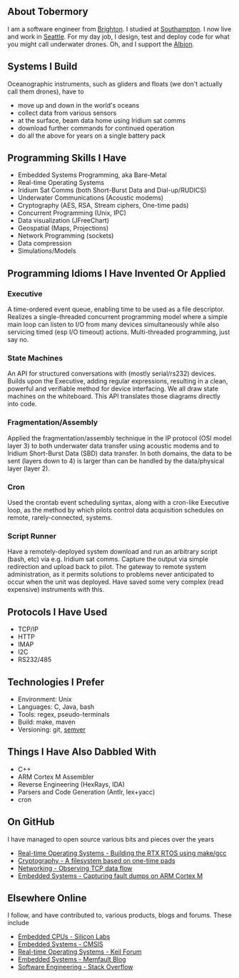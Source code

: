 

<!--
**tobermory/tobermory** is a ✨ _special_ ✨ repository because its `README.md` (this file) appears on your GitHub profile.

Here are some ideas to get you started:

- 🔭 I’m currently working on ...
- 🌱 I’m currently learning ...
- 👯 I’m looking to collaborate on ...
- 🤔 I’m looking for help with ...
- 💬 Ask me about ...
- 📫 How to reach me: ...
- 😄 Pronouns: ...
- ⚡ Fun fact: ...
-->

## About Tobermory

I am a software engineer from [Brighton](https://en.wikipedia.org/wiki/Brighton). I studied at [Southampton](https://www.southampton.ac.uk). I now live and work in [Seattle](https://www.seattletimes.com/). For my day job, I design, test and deploy code for what you might call underwater drones. Oh, and I support the [Albion](https://www.brightonandhovealbion.com/).

## Systems I Build

Oceanographic instruments, such as gliders and floats (we don't actually call them drones), have to
- move up and down in the world's oceans
- collect data from various sensors
- at the surface, beam data home using Iridium sat comms
- download further commands for continued operation
- do all the above for years on a single battery pack

## Programming Skills I Have

- Embedded Systems Programming, aka Bare-Metal
- Real-time Operating Systems
- Iridium Sat Comms (both Short-Burst Data and Dial-up/RUDICS)
- Underwater Communications (Acoustic modems)
- Cryptography (AES, RSA, Stream ciphers, One-time pads)
- Concurrent Programming (Unix, IPC)
- Data visualization (JFreeChart)
- Geospatial (Maps, Projections)
- Network Programming (sockets)
- Data compression 
- Simulations/Models

## Programming Idioms I Have Invented Or Applied

### Executive
A time-ordered event queue, enabling time to be used as a file descriptor. Realizes a single-threaded concurrent programming model where a simple main loop can listen to I/O from many devices simultaneously while also servicing timed (esp I/O timeout) actions. Multi-threaded programming, just say no.

### State Machines
An API for structured conversations with (mostly serial/rs232) devices. Builds upon the Executive, adding regular expressions, resulting in a clean, powerful and verifiable method for device interfacing. We all draw state machines on the whiteboard. This API translates those diagrams directly into code.

### Fragmentation/Assembly
Applied the fragmentation/assembly technique in the IP protocol (OSI model layer 3) to both underwater data transfer using acoustic modems and to Iridium Short-Burst Data (SBD) data transfer. In both domains, the data to be sent (layers down to 4) is larger than can be handled by the data/physical layer (layer 2). 

### Cron
Used the crontab event scheduling syntax, along with a cron-like Executive loop, as the method by which pilots control data acquisition schedules on remote, rarely-connected, systems. 

### Script Runner
Have a remotely-deployed system download and run an arbitrary script (bash, etc) via e.g. Iridium sat comms.  Capture the output via simple redirection and upload back to pilot.  The gateway to remote system administration, as it permits solutions to problems never anticipated to occur when the unit was deployed. Have saved some very complex (read expensive) instruments with this.

## Protocols I Have Used

- TCP/IP
- HTTP
- IMAP
- I2C
- RS232/485

## Technologies I Prefer
- Environment: Unix
- Languages: C, Java, bash
- Tools: regex, pseudo-terminals
- Build: make, maven
- Versioning: git, [semver](https://semver.org/)

## Things I Have Also Dabbled With
- C++
- ARM Cortex M Assembler
- Reverse Engineering (HexRays, IDA)
- Parsers and Code Generation (Antlr, lex+yacc)
- cron

## On GitHub
I have managed to open source various bits and pieces over the years
- [Real-time Operating Systems - Building the RTX RTOS using make/gcc](https://github.com/tobermory/RTX-make-gcc)
- [Cryptography - A filesystem based on one-time pads](https://github.com/UW-APL-EIS/vernamfs) 
- [Networking - Observing TCP data flow](https://github.com/UW-APL-EIS/tcptee)
- [Embedded Systems - Capturing fault dumps on ARM Cortex M](https://github.com/tobermory/faultHandling-cortex-m)

## Elsewhere Online
I follow, and have contributed to, various products, blogs and forums.  These include

- [Embedded CPUs - Silicon Labs](https://silabs.com/community/mcu/32-bit/forum)
- [Embedded Systems - CMSIS](https://github.com/ARM-software/CMSIS_5/issues)
- [Real-time Operating Systems - Keil Forum](https://www.keil.com/forum/)
- [Embedded Systems - Memfault Blog](https://interrupt.memfault.com/blog/)
- [Software Engineering - Stack Overflow](https://stackoverflow.com/)

